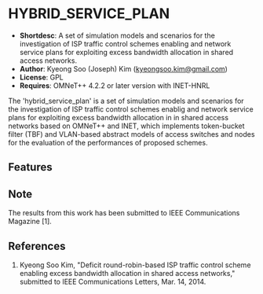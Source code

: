# HYBRID_SERVICE_PLAN
- **Shortdesc**: A set of simulation models and scenarios for the investigation
  of ISP traffic control schemes enabling and network service plans for
  exploiting excess bandwidth allocation in shared access networks.
- **Author**: Kyeong Soo (Joseph) Kim (kyeongsoo.kim@gmail.com)
- **License**: GPL
- **Requires**: OMNeT++ 4.2.2 or later version with INET-HNRL

The 'hybrid\_service\_plan' is a set of simulation models and scenarios for the
investigation of ISP traffic control schemes enablig and network service plans
for exploiting excess bandwidth allocation in in shared access networks based on
OMNeT++ and INET, which implements token-bucket filter (TBF) and VLAN-based
abstract models of access switches and nodes for the evaluation of the
performances of proposed schemes.


## Features


## Note

The results from this work has been submitted to IEEE Communications Magazine
[1].


## References
1. Kyeong Soo Kim, "Deficit round-robin-based ISP traffic control scheme
   enabling excess bandwidth allocation in shared access networks," submitted to
   IEEE Communications Letters, Mar. 14, 2014.
